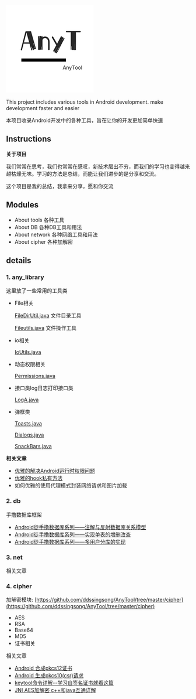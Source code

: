 ![logo](art/anytool2.png)

This project includes various tools in Android development. make development faster and easier

本项目收录Android开发中的各种工具，旨在让你的开发更加简单快速



## Instructions

**关于项目**

我们常常在思考，我们也常常在感叹，新技术层出不穷，而我们的学习也变得越来越枯燥无味。学习的方法是总结，而能让我们进步的是分享和交流。

这个项目是我的总结，我拿来分享，愿和你交流



## Modules

- About tools         各种工具
- About DB            各种DB工具和用法     
- About network   各种网络工具和用法
- About cipher       各种加解密



## details

### 1. any_library

这里放了一些常用的工具类

- File相关

  [FileDirUtil.java](any_library/src/main/java/com/utils/library/file/FileDirUtil.java)    文件目录工具
  
  [Fileutils.java](any_library/src/main/java/com/utils/library/file/FileUtils.java)        文件操作工具
  
- io相关

  [IoUtils.java](any_library/src/main/java/com/utils/library/io/IoUtils.java)
  
- 动态权限相关

  [Permissions.java](any_library/src/main/java/com/utils/library/permission/Permissions.java)   
  
- 接口类log日志打印接口类

  [LogA.java](any_library/src/main/java/com/utils/library/log/LogA.java)

- 弹框类

  [Toasts.java](any_library/src/main/java/com/utils/library/Toasts.java)

  [Dialogs.java](any_library/src/main/java/com/utils/library/Dialogs.java)

  [SnackBars.java](any_library/src/main/java/com/utils/library/snack/SnackBars.java)



**相关文章**

- [优雅的解决Android运行时权限问题](https://blog.csdn.net/u011077027/article/details/100694123)
- [优雅的hook私有方法](https://blog.csdn.net/u011077027/article/details/102630313)
- 如何优雅的使用代理模式封装网络请求和图片加载



### 2. db

手撸数据库框架

- [Android徒手撸数据库系列——注解与反射数据库关系模型](any2_dbframwork/zmark/mark1.md)
- [Android徒手撸数据库系列——实现单表的增删改查](any2_dbframwork/zmark/mark2.md)
- [Android徒手撸数据库系列——多用户分库的实现](any2_dbframwork/zmark/mark3.md)




### 3. net 

相关文章





### 4. cipher

加解密模块: [https://github.com/ddssingsong/AnyTool/tree/master/cipher](https://github.com/ddssingsong/AnyTool/tree/master/cipher)

- AES 
- RSA
- Base64
- MD5
- 证书相关

相关文章

- [Android 合成pkcs12证书](cipher/yellow/PKCS12.md)
- [Android 生成pkcs10(csr)请求](cipher/yellow/PKCS10.md)
- [keytool命令详解--学习自签名证书就看这篇](cipher/yellow/keytool命令详解.md)
- [JNI AES加解密 c++和java互通详解](https://blog.csdn.net/u011077027/article/details/102757225)



